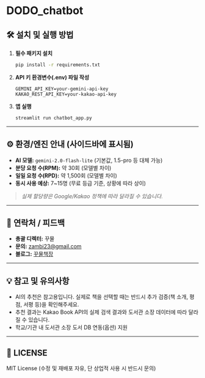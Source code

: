 # DODO_chatbot
## 🛠️ 설치 및 실행 방법

1. **필수 패키지 설치**
    ```bash
    pip install -r requirements.txt
    ```

2. **API 키 환경변수(.env) 파일 작성**
    ```
    GEMINI_API_KEY=your-gemini-api-key
    KAKAO_REST_API_KEY=your-kakao-api-key
    ```

3. **앱 실행**
    ```bash
    streamlit run chatbot_app.py
    ```

---

## ⚙️ 환경/엔진 안내 (사이드바에 표시됨)

- **AI 모델:** `gemini-2.0-flash-lite` (기본값, 1.5-pro 등 대체 가능)
- **분당 요청 수(RPM):** 약 30회 (모델별 차이)
- **일일 요청 수(RPD):** 약 1,500회 (모델별 차이)
- **동시 사용 예상:** 7~15명 (무료 등급 기준, 상황에 따라 상이)

> *실제 할당량은 Google/Kakao 정책에 따라 달라질 수 있습니다.*

---

## 👤 연락처 / 피드백

- **총괄 디렉터:** 꾸물
- **문의:** [zambi23@gmail.com](mailto:zambi23@gmail.com)
- **블로그:** [꾸물책장](https://blog.naver.com/snailslowclub)

---

## 💡 참고 및 유의사항

- AI의 추천은 참고용입니다. 실제로 책을 선택할 때는 반드시 추가 검증(책 소개, 평점, 서평 등)을 확인해주세요.
- 추천 결과는 Kakao Book API의 실제 검색 결과와 도서관 소장 데이터에 따라 달라질 수 있습니다.
- 학교/기관 내 도서관 소장 도서 DB 연동(옵션) 지원

---

## 📝 LICENSE

MIT License (수정 및 재배포 자유, 단 상업적 사용 시 반드시 문의)
